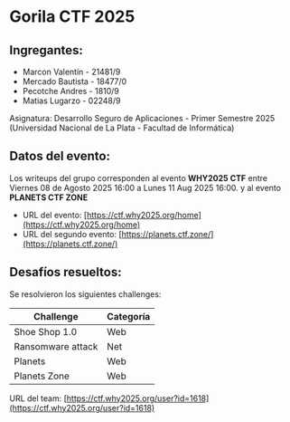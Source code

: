 # Gorila CTF 2025

## Ingregantes:

 - Marcon Valentín - 21481/9         
 - Mercado Bautista - 18477/0
 - Pecotche Andres - 1810/9
 - Matias Lugarzo - 02248/9

Asignatura: Desarrollo Seguro de Aplicaciones - Primer Semestre 2025 (Universidad Nacional de La Plata - Facultad de Informática)

## Datos del evento:

Los writeups del grupo corresponden al evento **WHY2025 CTF** entre Viernes 08 de Agosto 2025 16:00 a Lunes 11 Aug 2025 16:00. y al evento **PLANETS CTF ZONE**

- URL del evento: [https://ctf.why2025.org/home](https://ctf.why2025.org/home)
- URL del segundo evento: [https://planets.ctf.zone/](https://planets.ctf.zone/)

## Desafíos resueltos:

Se resolvieron los siguientes challenges:

| Challenge | Categoría |
| --------- | --------- |
| Shoe Shop 1.0 | Web |
| Ransomware attack | Net |
| Planets | Web |
| Planets Zone | Web |

URL del team: [https://ctf.why2025.org/user?id=1618](https://ctf.why2025.org/user?id=1618)
